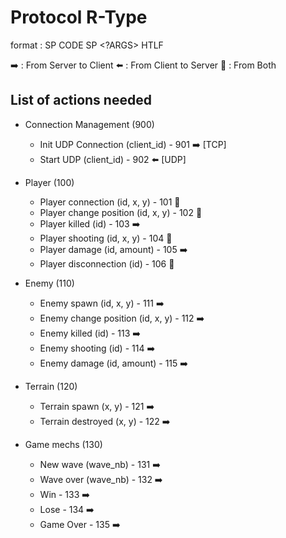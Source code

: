 # Protocol R-Type

format : SP CODE SP <?ARGS> HTLF

➡️ : From Server to Client
⬅️ : From Client to Server
🔄 : From Both

## List of actions needed

-   Connection Management (900)
    -   Init UDP Connection (client_id) - 901 ➡️ [TCP]
    -   Start UDP (client_id) - 902 ⬅️ [UDP]

-   Player (100)

    -   Player connection (id, x, y) - 101 🔄
    -   Player change position (id, x, y) - 102 🔄
    -   Player killed (id) - 103 ➡️
    -   Player shooting (id, x, y) - 104 🔄
    -   Player damage (id, amount) - 105 ➡️
    -   Player disconnection (id) - 106 🔄

-   Enemy (110)

    -   Enemy spawn (id, x, y) - 111 ➡️
    -   Enemy change position (id, x, y) - 112 ➡️
    -   Enemy killed (id) - 113 ➡️
    -   Enemy shooting (id) - 114 ➡️
    -   Enemy damage (id, amount) - 115 ➡️

-   Terrain (120)

    -   Terrain spawn (x, y) - 121 ➡️
    -   Terrain destroyed (x, y) - 122 ➡️

-   Game mechs (130)
    -   New wave (wave_nb) - 131 ➡️
    -   Wave over (wave_nb) - 132 ➡️
    -   Win - 133 ➡️
    -   Lose - 134 ➡️
    -   Game Over - 135 ➡️
